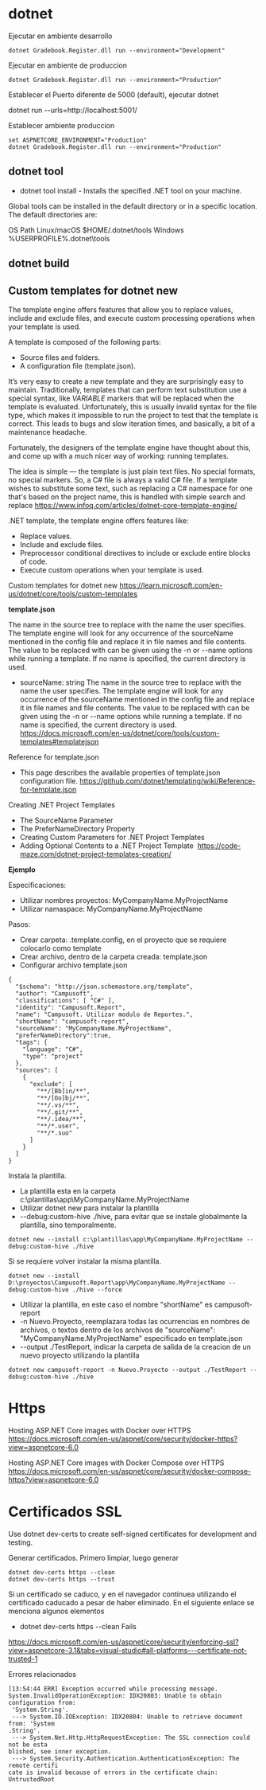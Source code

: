 # dotnet 

Ejecutar en ambiente desarrollo

```
dotnet Gradebook.Register.dll run --environment="Development"
```

Ejecutar en ambiente de produccion
 
```
dotnet Gradebook.Register.dll run --environment="Production"
```




Establecer el Puerto diferente de 5000 (default), ejecutar dotnet

dotnet run --urls=http://localhost:5001/


Establecer ambiente produccion



```
set ASPNETCORE_ENVIRONMENT="Production"
dotnet Gradebook.Register.dll run --environment="Production"
```


## dotnet tool

- dotnet tool install - Installs the specified .NET tool on your machine.


Global tools can be installed in the default directory or in a specific location. The default directories are:

OS 	Path
Linux/macOS 	$HOME/.dotnet/tools
Windows 	%USERPROFILE%\.dotnet\tools


## dotnet build 



## Custom templates for dotnet new

The template engine offers features that allow you to replace values, include and exclude files, and execute custom processing operations when your template is used.

A template is composed of the following parts:

- Source files and folders.
- A configuration file (template.json).

It’s very easy to create a new template and they are surprisingly easy to maintain. Traditionally, templates that can perform text substitution use a special syntax, like $VARIABLE$ markers that will be replaced when the template is evaluated. Unfortunately, this is usually invalid syntax for the file type, which makes it impossible to run the project to test that the template is correct. This leads to bugs and slow iteration times, and basically, a bit of a maintenance headache.

Fortunately, the designers of the template engine have thought about this, and come up with a much nicer way of working: running templates.

The idea is simple — the template is just plain text files. No special formats, no special markers. So, a C# file is always a valid C# file. If a template wishes to substitute some text, such as replacing a C# namespace for one that's based on the project name, this is handled with simple search and replace
https://www.infoq.com/articles/dotnet-core-template-engine/


.NET template, the template engine offers features like:

- Replace values.
- Include and exclude files.
- Preprocessor conditional directives to include or exclude entire blocks of code.
- Execute custom operations when your template is used.



Custom templates for dotnet new
https://learn.microsoft.com/en-us/dotnet/core/tools/custom-templates

**template.json**

The name in the source tree to replace with the name the user specifies. The template engine will look for any occurrence of the sourceName mentioned in the config file and replace it in file names and file contents. The value to be replaced with can be given using the -n or --name options while running a template. If no name is specified, the current directory is used.
- sourceName: 	string 	The name in the source tree to replace with the name the user specifies. The template engine will look for any occurrence of the sourceName mentioned in the config file and replace it in file names and file contents. The value to be replaced with can be given using the -n or --name options while running a template. If no name is specified, the current directory is used.
https://docs.microsoft.com/en-us/dotnet/core/tools/custom-templates#templatejson

Reference for template.json
- This page describes the available properties of template.json configuration file.
https://github.com/dotnet/templating/wiki/Reference-for-template.json

Creating .NET Project Templates
- The SourceName Parameter
- The PreferNameDirectory Property
- Creating Custom Parameters for .NET Project Templates
- Adding Optional Contents to a .NET Project Template 
https://code-maze.com/dotnet-project-templates-creation/



**Ejemplo**

Especificaciones:
- Utilizar nombres proyectos: MyCompanyName.MyProjectName
- Utilizar namaspace: MyCompanyName.MyProjectName

Pasos:
- Crear carpeta: .template.config, en el proyecto que se requiere colocarlo como template
- Crear archivo, dentro de la carpeta creada: template.json
- Configurar archivo template.json

```
{
  "$schema": "http://json.schemastore.org/template",
  "author": "Campusoft",
  "classifications": [ "C#" ],
  "identity": "Campusoft.Report",
  "name": "Campusoft. Utilizar modulo de Reportes.",
  "shortName": "campusoft-report",
  "sourceName": "MyCompanyName.MyProjectName",
  "preferNameDirectory":true,
  "tags": {
    "language": "C#",
    "type": "project"
  },
  "sources": [
    {
      "exclude": [
        "**/[Bb]in/**",
        "**/[Oo]bj/**",
        "**/.vs/**",
        "**/.git/**",
        "**/.idea/**",
        "**/*.user",
        "**/*.suo"
      ]
    }
  ]
}
```

Instala la plantilla.

- La plantilla esta en la carpeta c:\plantillas\app\MyCompanyName.MyProjectName
- Utilizar dotnet new para instalar la plantilla
- --debug:custom-hive ./hive, para evitar que se instale globalmente la plantilla, sino temporalmente.

```
dotnet new --install c:\plantillas\app\MyCompanyName.MyProjectName --debug:custom-hive ./hive
```

Si se requiere volver instalar la misma plantilla.

```
dotnet new --install D:\proyectos\Campusoft.Report\app\MyCompanyName.MyProjectName --debug:custom-hive ./hive --force
```

- Utilizar la plantilla, en este caso el nombre "shortName" es campusoft-report
- -n Nuevo.Proyecto, reemplazara todas las ocurrencias en nombres de archivos, o textos dentro de los archivos de "sourceName": "MyCompanyName.MyProjectName" especificado en template.json
- --output ./TestReport, indicar la carpeta de salida de la creacion de un nuevo proyecto utilizando la plantilla

```
dotnet new campusoft-report -n Nuevo.Proyecto --output ./TestReport --debug:custom-hive ./hive  
```


# Https 

Hosting ASP.NET Core images with Docker over HTTPS
https://docs.microsoft.com/en-us/aspnet/core/security/docker-https?view=aspnetcore-6.0 

Hosting ASP.NET Core images with Docker Compose over HTTPS
https://docs.microsoft.com/en-us/aspnet/core/security/docker-compose-https?view=aspnetcore-6.0



# Certificados SSL



Use dotnet dev-certs to create self-signed certificates for development and testing.

Generar certificados. Primero limpiar, luego generar
```
dotnet dev-certs https --clean
dotnet dev-certs https --trust
```
Si un certificado se caduco, y en el navegador continuea utilizando el certificado caducado a pesar de haber eliminado. En el siguiente enlace se menciona algunos elementos
- dotnet dev-certs https --clean Fails

https://docs.microsoft.com/en-us/aspnet/core/security/enforcing-ssl?view=aspnetcore-3.1&tabs=visual-studio#all-platforms---certificate-not-trusted-1

Errores relacionados

```
[13:54:44 ERR] Exception occurred while processing message.
System.InvalidOperationException: IDX20803: Unable to obtain configuration from:
 'System.String'.
 ---> System.IO.IOException: IDX20804: Unable to retrieve document from: 'System
.String'.
 ---> System.Net.Http.HttpRequestException: The SSL connection could not be esta
blished, see inner exception.
 ---> System.Security.Authentication.AuthenticationException: The remote certifi
cate is invalid because of errors in the certificate chain: UntrustedRoot

```
